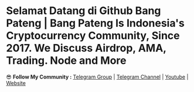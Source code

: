 # Selamat Datang di Github Bang Pateng | Bang Pateng Is Indonesia's Cryptocurrency Community, Since 2017. We Discuss Airdrop, AMA, Trading. Node and More

😎 **Follow My Community :** [Telegram Group](https://t.me/bangpateng_group) | [Telegram Channel](https://t.me/bangpateng_airdrop) | [Youtube](https://www.youtube.com/channel/UC-8UofFzGLmCx2ysqRKl-ew) | [Website](http://www.bangpateng.com)
